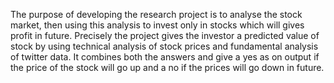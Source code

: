 The purpose of developing the research project is to analyse the stock market, then using this analysis to invest only in stocks which will gives profit in future. Precisely the project gives the investor a predicted value of stock by using technical analysis of stock prices and fundamental analysis of twitter data. It combines both the answers and give a yes as on output if the price of the stock will go up and a no if the prices will go down in future. 

